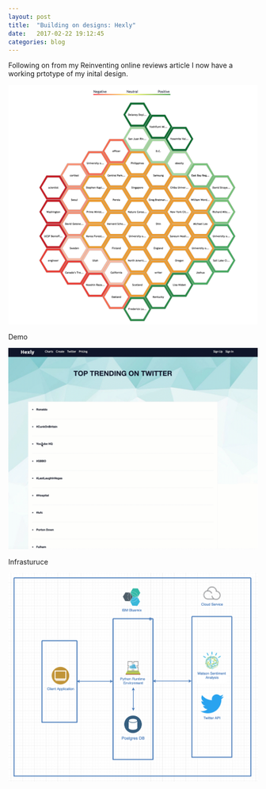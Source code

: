 ```yaml
---
layout: post
title:  "Building on designs: Hexly"
date:   2017-02-22 19:12:45
categories: blog
---
```


Following on from my Reinventing online reviews article I now have a working prtotype of my inital design.

<div class="honeycombpic">
<img src="https://github.com/bawn92/bawn92.github.io/blob/master/assets/img/hexly-draw.png?raw=true"/>
</div>

Demo

<div class="honeycombpic">
<img class="honeycomb-pic" src="https://github.com/bawn92/bawn92.github.io/blob/master/assets/img/hexly-render.gif?raw=true" />
</div>

Infrasturuce

<div class="honeycombpic">
<img class="honeycomb-pic" src="https://github.com/bawn92/bawn92.github.io/blob/master/assets/img/hexly-infra.png?raw=true" />
</div>

